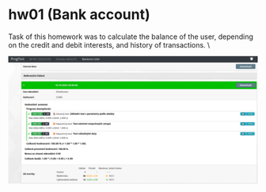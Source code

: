 # hw01 (Bank account)

Task of this homework was to calculate the balance of the user,
depending on the credit and debit interests, and history of transactions.   \

![Results](results.png)

